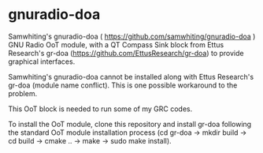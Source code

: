 # gnuradio-doa
Samwhiting's gnuradio-doa ( https://github.com/samwhiting/gnuradio-doa ) GNU Radio OoT module, with a QT Compass Sink block from Ettus Research's gr-doa (https://github.com/EttusResearch/gr-doa) to provide graphical interfaces. 

Samwhiting's gnuradio-doa cannot be installed along with Ettus Research's gr-doa (module name conflict). This is one possible workaround to the problem. 

This OoT block is needed to run some of my GRC codes. 

To install the OoT module, clone this repository and install gr-doa following the standard OoT module installation process (cd gr-doa -> mkdir build -> cd build -> cmake .. -> make -> sudo make install).
